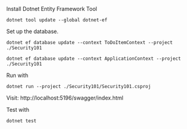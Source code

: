 Install Dotnet Entity Framework Tool

`dotnet tool update --global dotnet-ef `

Set up the database.

`dotnet ef database update --context ToDoItemContext --project ./Security101`

`dotnet ef database update --context ApplicationContext --project ./Security101`

Run with

`dotnet run --project ./Security101/Security101.csproj`

Visit: http://localhost:5196/swagger/index.html

Test with

`dotnet test`
